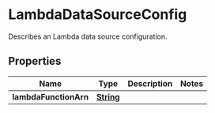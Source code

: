 

# LambdaDataSourceConfig

Describes an Lambda data source configuration.

## Properties

| Name | Type | Description | Notes |
|------------ | ------------- | ------------- | -------------|
|**lambdaFunctionArn** | [**String**](String.md) |  |  |



